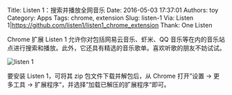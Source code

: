 Title: Listen 1：搜索并播放全网音乐
Date: 2016-05-03 17:37:01
Authors: toy
Category: Apps
Tags: chrome, extension
Slug: listen-1
Via: Listen 1|https://github.com/listen1/listen1_chrome_extension
Thank: One Listen

Chrome 扩展 Listen 1 允许你对包括网易云音乐、虾米、QQ 音乐等在内的音乐站点进行搜索和播放。此外，它还具有精选的音乐歌单。喜欢听歌的朋友不妨试试。

<!-- PELICAN_END_SUMMARY -->

![listen 1]({filename}/images/listen.gif)

要安装 Listen 1，可将其 zip 包文件下载并解包后，从 Chrome 打开”设置 -> 更多工具 -> 扩展程序“，并选择”加载已解压的扩展程序“即可。
